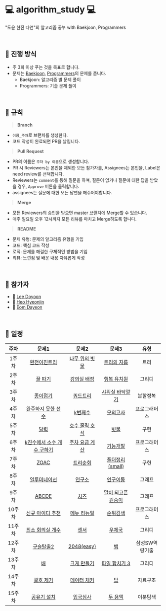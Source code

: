
# 💻 algorithm_study 💻

"도윤 현진 다연"의 알고리즘 공부 with Baekjoon, Programmers

<br>

## 📌 진행 방식
- 주 3회 이상 푸는 것을 목표로 합니다.
- 문제는 [Baekjoon](https://www.acmicpc.net/), [Programmers](https://programmers.co.kr/)의 문제를 풉니다.
	- Baekjoon: 알고리즘 별 문제 풀이
	- Programmers: 기출 문제 풀이
	
<br>


## 📣 규칙
> **Branch**
- `이름_주차`로 브랜치를 생성한다.
- 코드 작성이 완료되면 PR을 날립니다.
> **Pull Request**
- PR의 이름은 `주차 by 이름`으로 생성합니다.
- PR 시 Reviewers는 본인을 제외한 모든 참가자를, Assignees는 본인을, Label은 need review를 선택합니다.
- Reviewers는 `comment`를 통해 질문을 하며, 질문이 없거나 질문에 대한 답을 받았을 경우, `Approve` 버튼을 클릭합니다.
- assignees는 질문에 대한 모든 답변을 해주어야합니다.
> **Merge**
- 모든 Reviewers의 승인을 받으면 master 브랜치에 Merge할 수 있습니다.
- 매주 일요일 오후 12시까지 모든 리뷰를 마치고 Merge하도록 합니다.
> **README**
- 문제 유형: 문제의 알고리즘 유형을 기입
- 코드: 핵심 코드 작성
- 로직: 문제를 해결한 구체적인 방법을 기입
- 리뷰: 느낀점 및 배운 내용 자유롭게 작성

<br>

## 🙋 참가자
- 🐰 [Lee Doyoon](https://github.com/idoburnish)
- 🐬 [Heo Hyeonjin](https://github.com/heohyeonjin)
- 🐤 [Eom Dayeon](https://github.com/eomdayeon)

<br>

## 📅 일정

|주차|문제1|문제2|문제3|유형|
|:-----:|:-----:|:-----:|:-----:|:-----:|
|1주차|[완전이진트리](https://www.acmicpc.net/problem/9934)|[나무 위의 빗물](https://www.acmicpc.net/problem/17073)|[트리의 지름](https://www.acmicpc.net/problem/1967)|트리|
|2주차|[꿀 따기](https://www.acmicpc.net/problem/21758)|[강의실 배정](https://www.acmicpc.net/problem/11000)|[행복 유치원](https://www.acmicpc.net/problem/13164)|그리디|
|3주차|[종이접기](https://www.acmicpc.net/problem/1802)|[쿼드트리](https://www.acmicpc.net/problem/1992)|[샤워실 바닥깔기](https://www.acmicpc.net/problem/14600)|분할정복|
|4주차|[완주하지 못한 선수](https://programmers.co.kr/learn/courses/30/lessons/42576)|[k번째수](https://programmers.co.kr/learn/courses/30/lessons/42748)|[모의고사](https://programmers.co.kr/learn/courses/30/lessons/42840)|프로그래머스|
|5주차|[달력](https://www.acmicpc.net/problem/20207)|[호수 홀릭 호석](https://www.acmicpc.net/problem/20164)|[빗물](https://www.acmicpc.net/problem/14719)|구현|
|6주차|[k진수에서 소수 개수 구하기](https://programmers.co.kr/learn/courses/30/lessons/92335)|[주차 요금 계산](https://programmers.co.kr/learn/courses/30/lessons/92341)|[기능개발](https://school.programmers.co.kr/learn/courses/30/lessons/42586)|프로그래머스|
|7주차|[ZOAC](https://www.acmicpc.net/problem/16719)|[트리순회](https://www.acmicpc.net/problem/22856)|[폴더정리(small)](https://www.acmicpc.net/problem/22860)|구현|
|8주차|[일루미네이션](https://www.acmicpc.net/problem/5547)|[연구소](https://www.acmicpc.net/problem/14502)|[인구이동](https://www.acmicpc.net/problem/16234)|그래프|
|9주차|[ABCDE](https://www.acmicpc.net/problem/13023)|[치즈](https://www.acmicpc.net/problem/2636)|[말이 되고픈 원숭이](https://www.acmicpc.net/problem/1600)|그래프|
|10주차|[신규 아이디 추천](https://school.programmers.co.kr/learn/courses/30/lessons/72410)|[메뉴 리뉴얼](https://school.programmers.co.kr/learn/courses/30/lessons/72411)|[순위검색](https://school.programmers.co.kr/learn/courses/30/lessons/72412)|프로그래머스|
|11주차|[최소 회의실 개수](https://www.acmicpc.net/problem/19598)|[센서](https://www.acmicpc.net/problem/2212)|[우체국](https://www.acmicpc.net/problem/2141)|그리디|
|12주차|[구슬탈출2](https://www.acmicpc.net/problem/13460)|[2048(easy)](https://www.acmicpc.net/problem/13460)|[뱀](https://www.acmicpc.net/problem/3190)|삼성SW역량기출|
|13주차|[배](https://www.acmicpc.net/problem/1092)|[크게 만들기](https://www.acmicpc.net/problem/2812)|[파일 합치기 3](https://www.acmicpc.net/problem/13975)|그리디|
|14주차|[괄호 제거](https://www.acmicpc.net/problem/2800)|[데이터 체커](https://www.acmicpc.net/problem/22942)|[탑](https://www.acmicpc.net/problem/2493)|자료구조|
|15주차|[공유기 설치](https://www.acmicpc.net/problem/2110)|[입국심사](https://www.acmicpc.net/problem/3079)|[두 용액](https://www.acmicpc.net/problem/2470)|이분탐색|
